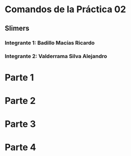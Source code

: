 # Comandos de la Práctica 02

## Slimers

### Integrante 1: Badillo Macías Ricardo

### Integrante 2: Valderrama Silva Alejandro

# Parte 1

# Parte 2

# Parte 3

# Parte 4